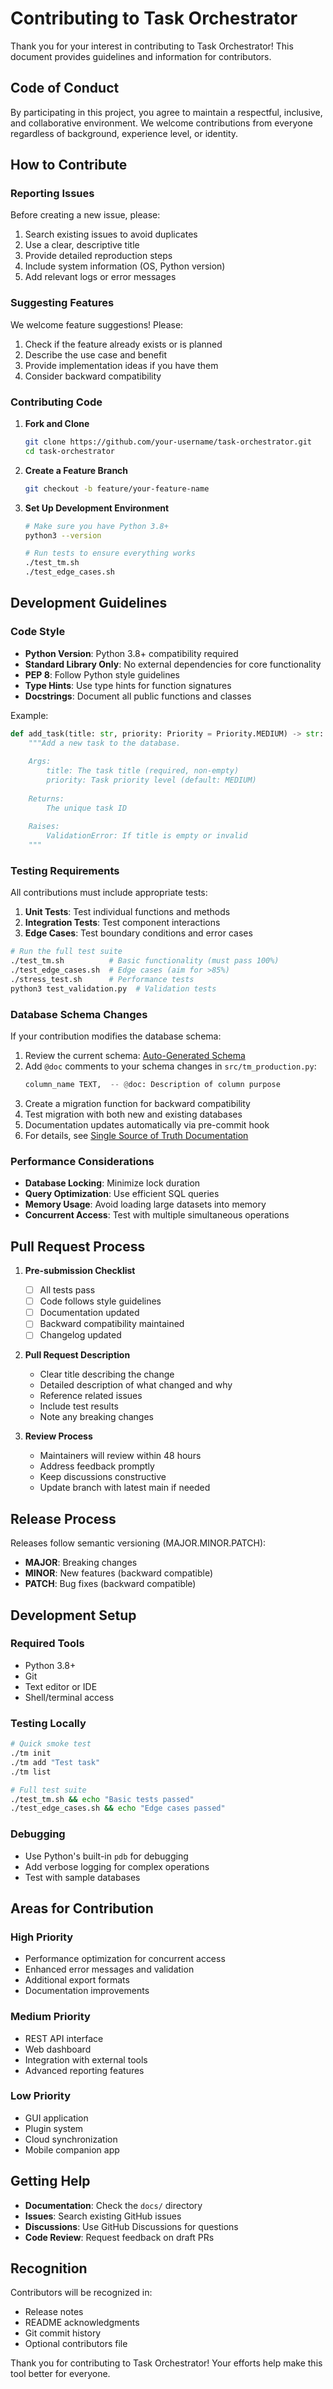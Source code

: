 # Contributing to Task Orchestrator

Thank you for your interest in contributing to Task Orchestrator! This document provides guidelines and information for contributors.

## Code of Conduct

By participating in this project, you agree to maintain a respectful, inclusive, and collaborative environment. We welcome contributions from everyone regardless of background, experience level, or identity.

## How to Contribute

### Reporting Issues

Before creating a new issue, please:
1. Search existing issues to avoid duplicates
2. Use a clear, descriptive title
3. Provide detailed reproduction steps
4. Include system information (OS, Python version)
5. Add relevant logs or error messages

### Suggesting Features

We welcome feature suggestions! Please:
1. Check if the feature already exists or is planned
2. Describe the use case and benefit
3. Provide implementation ideas if you have them
4. Consider backward compatibility

### Contributing Code

1. **Fork and Clone**
   ```bash
   git clone https://github.com/your-username/task-orchestrator.git
   cd task-orchestrator
   ```

2. **Create a Feature Branch**
   ```bash
   git checkout -b feature/your-feature-name
   ```

3. **Set Up Development Environment**
   ```bash
   # Make sure you have Python 3.8+
   python3 --version
   
   # Run tests to ensure everything works
   ./test_tm.sh
   ./test_edge_cases.sh
   ```

## Development Guidelines

### Code Style

- **Python Version**: Python 3.8+ compatibility required
- **Standard Library Only**: No external dependencies for core functionality
- **PEP 8**: Follow Python style guidelines
- **Type Hints**: Use type hints for function signatures
- **Docstrings**: Document all public functions and classes

Example:
```python
def add_task(title: str, priority: Priority = Priority.MEDIUM) -> str:
    """Add a new task to the database.
    
    Args:
        title: The task title (required, non-empty)
        priority: Task priority level (default: MEDIUM)
        
    Returns:
        The unique task ID
        
    Raises:
        ValidationError: If title is empty or invalid
    """
```

### Testing Requirements

All contributions must include appropriate tests:

1. **Unit Tests**: Test individual functions and methods
2. **Integration Tests**: Test component interactions
3. **Edge Cases**: Test boundary conditions and error cases

```bash
# Run the full test suite
./test_tm.sh          # Basic functionality (must pass 100%)
./test_edge_cases.sh  # Edge cases (aim for >85%)
./stress_test.sh      # Performance tests
python3 test_validation.py  # Validation tests
```

### Database Schema Changes

If your contribution modifies the database schema:
1. Review the current schema: [Auto-Generated Schema](docs/reference/database-schema-auto.md)
2. Add `@doc` comments to your schema changes in `src/tm_production.py`:
   ```python
   column_name TEXT,  -- @doc: Description of column purpose
   ```
3. Create a migration function for backward compatibility
4. Test migration with both new and existing databases
5. Documentation updates automatically via pre-commit hook
6. For details, see [Single Source of Truth Documentation](docs/developer/single-source-of-truth-documentation.md)

### Performance Considerations

- **Database Locking**: Minimize lock duration
- **Query Optimization**: Use efficient SQL queries
- **Memory Usage**: Avoid loading large datasets into memory
- **Concurrent Access**: Test with multiple simultaneous operations

## Pull Request Process

1. **Pre-submission Checklist**
   - [ ] All tests pass
   - [ ] Code follows style guidelines
   - [ ] Documentation updated
   - [ ] Backward compatibility maintained
   - [ ] Changelog updated

2. **Pull Request Description**
   - Clear title describing the change
   - Detailed description of what changed and why
   - Reference related issues
   - Include test results
   - Note any breaking changes

3. **Review Process**
   - Maintainers will review within 48 hours
   - Address feedback promptly
   - Keep discussions constructive
   - Update branch with latest main if needed

## Release Process

Releases follow semantic versioning (MAJOR.MINOR.PATCH):
- **MAJOR**: Breaking changes
- **MINOR**: New features (backward compatible)
- **PATCH**: Bug fixes (backward compatible)

## Development Setup

### Required Tools
- Python 3.8+
- Git
- Text editor or IDE
- Shell/terminal access

### Testing Locally
```bash
# Quick smoke test
./tm init
./tm add "Test task"
./tm list

# Full test suite
./test_tm.sh && echo "Basic tests passed"
./test_edge_cases.sh && echo "Edge cases passed"
```

### Debugging
- Use Python's built-in `pdb` for debugging
- Add verbose logging for complex operations
- Test with sample databases

## Areas for Contribution

### High Priority
- Performance optimization for concurrent access
- Enhanced error messages and validation
- Additional export formats
- Documentation improvements

### Medium Priority
- REST API interface
- Web dashboard
- Integration with external tools
- Advanced reporting features

### Low Priority
- GUI application
- Plugin system
- Cloud synchronization
- Mobile companion app

## Getting Help

- **Documentation**: Check the `docs/` directory
- **Issues**: Search existing GitHub issues
- **Discussions**: Use GitHub Discussions for questions
- **Code Review**: Request feedback on draft PRs

## Recognition

Contributors will be recognized in:
- Release notes
- README acknowledgments
- Git commit history
- Optional contributors file

Thank you for contributing to Task Orchestrator! Your efforts help make this tool better for everyone.
